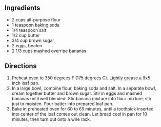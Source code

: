 ## Ingredients 

* 2 cups all-purpose flour
* 1 teaspoon baking soda
* 1/4 teaspoon salt
* 1/2 cup butter
* 3/4 cup brown sugar
* 2 eggs, beaten
* 2 1/3 cups mashed overripe bananas

## Directions 

1. Preheat oven to 350 degrees F (175 degrees C). Lightly grease a 9x5 inch loaf pan.
2. In a large bowl, combine flour, baking soda and salt. In a separate bowl, cream together butter and brown sugar. Stir in eggs and mashed bananas until well blended. Stir banana mixture into flour mixture; stir just to moisten. Pour batter into prepared loaf pan.
3. Bake in preheated oven for 60 to 65 minutes, until a toothpick inserted into center of the loaf comes out clean. Let bread cool in pan for 10 minutes, then turn out onto a wire rack.
